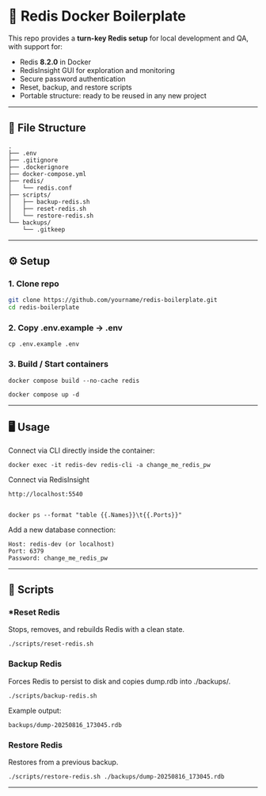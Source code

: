 # 🚀 Redis Docker Boilerplate 

This repo provides a **turn-key Redis setup** for local development and QA, with support for:

- Redis **8.2.0** in Docker  
- RedisInsight GUI for exploration and monitoring  
- Secure password authentication  
- Reset, backup, and restore scripts  
- Portable structure: ready to be reused in any new project  

---

## 📂 File Structure

```
.
├── .env
├── .gitignore
├── .dockerignore
├── docker-compose.yml
├── redis/
│   └── redis.conf
├── scripts/
│   ├── backup-redis.sh
│   ├── reset-redis.sh
│   └── restore-redis.sh
└── backups/
    └── .gitkeep

```


---

## ⚙️ Setup

### 1. Clone repo
```bash
git clone https://github.com/yourname/redis-boilerplate.git
cd redis-boilerplate
```

### 2. Copy .env.example → .env

```
cp .env.example .env
```


### 3. Build / Start containers

```
docker compose build --no-cache redis

docker compose up -d
```

---

## 🖥️ Usage

Connect via CLI directly inside the container:

```
docker exec -it redis-dev redis-cli -a change_me_redis_pw
```

Connect via RedisInsight

```
http://localhost:5540


docker ps --format "table {{.Names}}\t{{.Ports}}"
```

Add a new database connection:

    Host: redis-dev (or localhost)
    Port: 6379
    Password: change_me_redis_pw

----

## 🔄 Scripts


### *Reset Redis

Stops, removes, and rebuilds Redis with a clean state.

```
./scripts/reset-redis.sh
```

### Backup Redis

Forces Redis to persist to disk and copies dump.rdb into ./backups/.

```
./scripts/backup-redis.sh
```

Example output:

```
backups/dump-20250816_173045.rdb
```

### Restore Redis

Restores from a previous backup.

```
./scripts/restore-redis.sh ./backups/dump-20250816_173045.rdb
```


---
